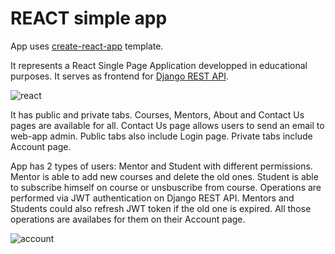 # REACT simple app

App uses [create-react-app](https://create-react-app.dev/) template.

It represents a React Single Page Application developped in educational purposes. It serves as frontend for [Django REST API](https://github.com/balancy/invest_blog_rest_api).

![react](https://i.ibb.co/Q9X4mJr/image.png)

It has public and private tabs. Courses, Mentors, About and Contact Us pages are available for all. Contact Us page allows users to send an email to web-app admin. Public tabs also include Login page. Private tabs include Account page.

App has 2 types of users: Mentor and Student with different permissions. Mentor is able to add new courses and delete the old ones. Student is able to subscribe himself on course or unsbuscribe from course. Operations are performed via JWT authentication on Django REST API. Mentors and Students could also refresh JWT token if the old one is expired. All those operations are availabes for them on their Account page.

![account](https://i.ibb.co/HHfBCbN/image.png)